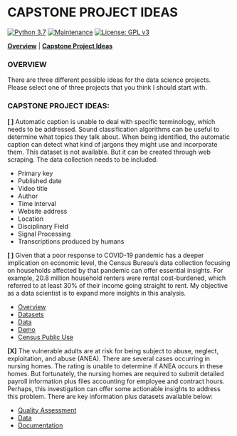 # CAPSTONE PROJECT IDEAS

[![Python 3.7](https://img.shields.io/badge/python-3.7-blue.svg)](https://www.python.org/downloads/release/python-380/)
[![Maintenance](https://img.shields.io/badge/Maintained%3F-yes-green.svg)](https://github.com/jonahwinninghoff/Springboard/graphs/commit-activity)
[![License: GPL v3](https://img.shields.io/badge/License-GPLv3-blue.svg)](https://www.gnu.org/licenses/gpl-3.0)

**[Overview](#overview)** | **[Capstone Project Ideas](#capproideas)**

### OVERVIEW <a id='overview'></a>

There are three different possible ideas for the data science projects. Please select one of three projects that you think I should start with.

### CAPSTONE PROJECT IDEAS: <a id='capproideas'></a>

**[ ]** Automatic caption is unable to deal with specific terminology, which needs to be addressed. Sound classification algorithms can be useful to determine what topics they talk about. When being identified, the automatic caption can detect what kind of jargons they might use and incorporate them. This dataset is not available. But it can be created through web scraping. The data collection needs to be included.

- Primary key
- Published date
- Video title
- Author
- Time interval
- Website address
- Location
- Disciplinary Field
- Signal Processing
- Transcriptions produced by humans

**[ ]** Given that a poor response to COVID-19 pandemic has a deeper implication on economic level, the Census Bureau’s data collection focusing on households affected by that pandemic can offer essential insights. For example, 20.8 million household renters were rental cost-burdened, which referred to at least 30% of their income going straight to rent. My objective as a data scientist is to expand more insights in this analysis.

- [Overview](https://www.census.gov/programs-surveys/household-pulse-survey.html)
- [Datasets](https://www.census.gov/programs-surveys/household-pulse-survey/datasets.html)
- [Data](https://www.census.gov/programs-surveys/household-pulse-survey/data.html)
- [Demo](https://www.census.gov/data-tools/demo/hhp/)
- [Census Public Use](https://datacatalog.urban.org/dataset/census-pulse-public-use-files-questionnaire-two)

**[X]** The vulnerable adults are at risk for being subject to abuse, neglect, exploitation, and abuse (ANEA). There are several cases occurring in nursing homes. The rating is unable to determine if ANEA occurs in these homes. But fortunately, the nursing homes are required to submit detailed payroll information plus files accounting for employee and contract hours. Perhaps, this investigation can offer some actionable insights to address this problem. There are key information plus datasets available below:

- [Quality Assessment](https://www.cms.gov/Medicare/Quality-Initiatives-Patient-Assessment-Instruments/NursingHomeQualityInits/Staffing-Data-Submission-PBJ)
- [Data](https://data.cms.gov/browse?q=daily+nurse+staffing)
- [Documentation](https://data.cms.gov/Special-Programs-Initiatives-Long-Term-Care-Facili/PBJ-Public-Use-Files-Data-Documentation/ygny-gzks)
